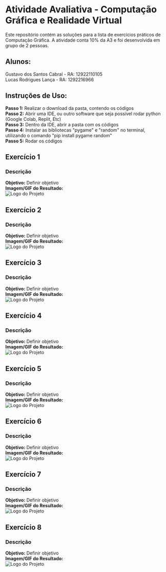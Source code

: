 # Atividade Avaliativa - Computação Gráfica e Realidade Virtual

Este repositório contém as soluções para a lista de exercícios práticos de Computação Gráfica. A atividade conta 10% da A3 e foi desenvolvida em grupo de 2 pessoas.

## **Alunos:**  

Gustavo dos Santos Cabral - RA: 12922110105  
Lucas Rodrigues Lança - RA: 1292216966

## Instruções de Uso:
**Passo 1:** Realizar o download da pasta, contendo os códigos  
**Passo 2:** Abrir uma IDE, ou outro software que seja possível rodar python (Google Colab, Replit, Etc)  
**Passo 3:** Dentro da IDE, abrir a pasta com os códigos  
**Passo 4:** Instalar as bibliotecas "pygame" e "random" no terminal, utilizando o comando "pip install pygame random"  
**Passo 5:** Rodar os códigos


## Exercício 1   
### Descrição   
**Objetivo:** Definir objetivo  
**Imagem/GIF do Resultado:**  
![Logo do Projeto](https://caminho-da-imagem.com/logo.png)  

## Exercício 2    
### Descrição   
**Objetivo:** Definir objetivo  
**Imagem/GIF do Resultado:**  
![Logo do Projeto](https://caminho-da-imagem.com/logo.png)  

## Exercício 3 
### Descrição   
**Objetivo:** Definir objetivo  
**Imagem/GIF do Resultado:**  
![Logo do Projeto](https://caminho-da-imagem.com/logo.png)  

## Exercício 4   
### Descrição   
**Objetivo:** Definir objetivo  
**Imagem/GIF do Resultado:**  
![Logo do Projeto](https://caminho-da-imagem.com/logo.png)

## Exercício 5   
### Descrição   
**Objetivo:** Definir objetivo  
**Imagem/GIF do Resultado:**  
![Logo do Projeto](https://caminho-da-imagem.com/logo.png)  

## Exercício 6   
### Descrição   
**Objetivo:** Definir objetivo  
**Imagem/GIF do Resultado:**  
![Logo do Projeto](https://caminho-da-imagem.com/logo.png)  

## Exercício 7   
### Descrição   
**Objetivo:** Definir objetivo  
**Imagem/GIF do Resultado:**  
![Logo do Projeto](https://caminho-da-imagem.com/logo.png)  

## Exercício 8   
### Descrição   
**Objetivo:** Definir objetivo  
**Imagem/GIF do Resultado:**  
![Logo do Projeto](https://caminho-da-imagem.com/logo.png)  
